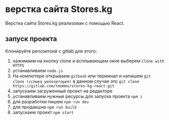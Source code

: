 # верстка сайта Stores.kg 
Верстка сайта Stores.kg реализован с помощью React. 

## запуск проекта 
Клонируйте репозитоий с gitlab 
для этого:
1. нажимаем на кнопку clone и всплывающем окне выберем `Clone with HTTPS`
2. устанавливаем `node.js`
3. На компютере открываем `gitbash` или терминал и напишем `git clone (сслыка репозитория)` в данном случае это 
`git clone https://gitlab.com/tmomms/stores-kg-react.git` 
4. запускаем загруженный проект на редакторе 
5. устанавливаем нужные ресурсы для запуска проекта `npm i`
6. для разработки пишем `npm run dev`
7. для продакшна `npm run build`
6. запускаем проект `npm start`
